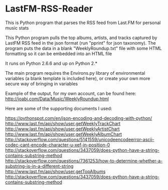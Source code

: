 # LastFM-RSS-Reader
This is Python program that parses the RSS feed from Last.FM for personal music stats

This Python program pulls the top albums, artists, and tracks captured by LastFM RSS feed in the json format 
(run "pprint" for json taxonomy). The program puts the data  in a blank "WeeklyRoundup.txt" file with some HTML 
formatting so it can be embedded into an HTML file

It runs on Python 2.6.6 and up on Python 2.* 

The main program requires the Environs.py library of environmental variables (a blank template is included here), 
or create your own more secure way of bringing in variables

Example of the output, for my own account, can be found here: http://joabj.com/Data/Music/WeeklyRoundup.html

Here are some of the supporting documents I used:

https://pythonspot.com/en/json-encoding-and-decoding-with-python/
http://www.last.fm/api/show/user.getWeeklyTrackChart
http://www.last.fm/api/show/user.getWeeklyArtistChart
http://www.last.fm/api/show/user.getWeeklyAlbumChart
http://stackoverflow.com/questions/5141559/unicodeencodeerror-ascii-codec-cant-encode-character-u-xef-in-position-0
http://stackoverflow.com/questions/3437059/does-python-have-a-string-contains-substring-method
http://stackoverflow.com/questions/7361253/how-to-determine-whether-a-substring-is-in-a-different-string
http://www.last.fm/api/show/user.getTopAlbums
http://stackoverflow.com/questions/3437059/does-python-have-a-string-contains-substring-method
